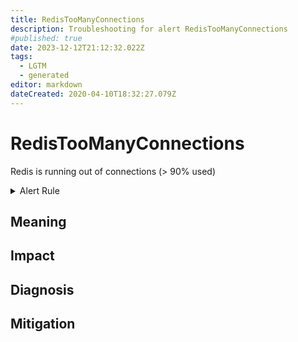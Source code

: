 ```yaml
---
title: RedisTooManyConnections
description: Troubleshooting for alert RedisTooManyConnections
#published: true
date: 2023-12-12T21:12:32.022Z
tags: 
  - LGTM
  - generated
editor: markdown
dateCreated: 2020-04-10T18:32:27.079Z
---
```


# RedisTooManyConnections

Redis is running out of connections (> 90% used)

<details>
  <summary>Alert Rule</summary>

{{% rule "redis/oliver006-redis-exporter.yml" "RedisTooManyConnections" %}}

{{% comment %}}

```yaml
alert: RedisTooManyConnections
expr: redis_connected_clients / redis_config_maxclients * 100 > 90
for: 2m
labels:
    severity: warning
annotations:
    summary: Redis too many connections (instance {{ $labels.instance }})
    description: |-
        Redis is running out of connections (> 90% used)
          VALUE = {{ $value }}
          LABELS = {{ $labels }}
    runbook: https://github.com/srerun/prometheus-alerts/blob/main/content/runbooks/oliver006-redis-exporter/RedisTooManyConnections.md

```

{{% /comment %}}

</details>


## Meaning
[//]: # "Short paragraph that explains what the alert means"


## Impact
[//]: # "What could / will happen if the alert is not addressed"



## Diagnosis
[//]: # "Steps to take to identify the cause of the problem"



## Mitigation
[//]: # "The steps necessary to resolve the alert"
